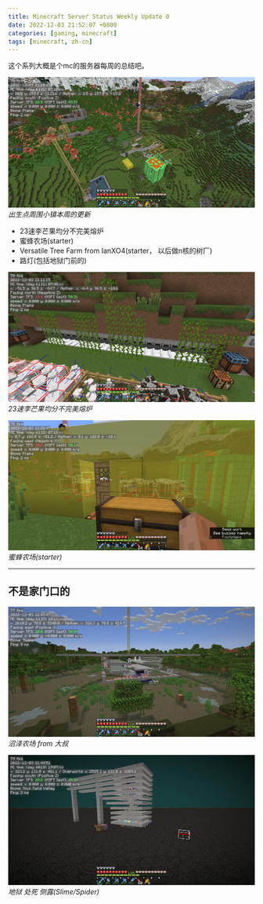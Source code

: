 ```yaml
---
title: Minecraft Server Status Weekly Update 0
date: 2022-12-03 21:52:07 +0800
categories: [gaming, minecraft]
tags: [minecraft, zh-cn]
---
```


这个系列大概是个mc的服务器每周的总结吧。

![overview](/assets/img/minecraft/2022-12-03_21.10.43.webp)
_出生点周围小镇本周的更新_
- 23速李芒果均分不完美熔炉
- 蜜蜂农场(starter)
- Versatile Tree Farm from IanXO4(starter， 以后做n核的树厂)
- 路灯(包括地狱门前的)

![furnace](/assets/img/minecraft/2022-12-03_21.11.15.webp)
_23速李芒果均分不完美熔炉_

![bee farm](/assets/img/minecraft/2022-12-03_21.22.47.webp)
_蜜蜂农场(starter)_

***

## 不是家门口的

![Swamp Farm](/assets/img/minecraft/2022-12-03_21.43.47.webp)
_沼泽农场 from 大叔_

![Swamp Farm](/assets/img/minecraft/2022-12-03_21.44.52.webp)
_地狱 处死 侧露(Slime/Spider)_